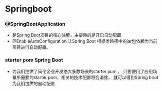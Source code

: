 # Springboot
### @SpringBootApplication 
- 是Spring Boot项目的核心注解，主要目的是开启自动配置
- @EnableAutoConfiguration 让Spring Boot 根据类路径中的jar包依赖为当前项目进行自动配置。
### starter pom  Spring Boot 
 - 为我们提供了简化企业开发绝大多数场景的starter pom ，
 只要使用了应用场景所需要的starter pom，相关的技术配置将会消除，
 就可以得到Spring boot为我们提供的自动配置 

